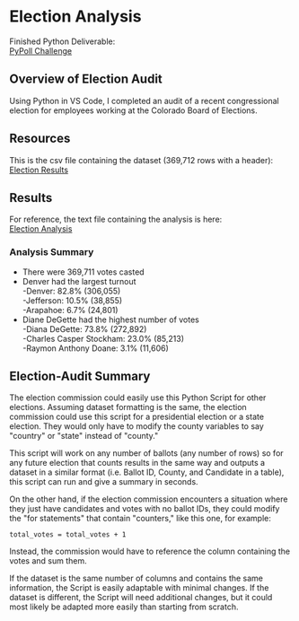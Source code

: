# Election Analysis
Finished Python Deliverable:  
[PyPoll Challenge](/PyPoll_Challenge.py)
## Overview of Election Audit
Using Python in VS Code, I completed an audit of a recent congressional election for employees working at the Colorado Board of Elections.
## Resources
This is the csv file containing the dataset (369,712 rows with a header):  
[Election Results](/Resources/election_results.csv)
## Results
For reference, the text file containing the analysis is here:   
[Election Analysis](/Analysis/election_analysis.txt)  
### Analysis Summary 
* There were 369,711 votes casted
* Denver had the largest turnout  
  -Denver: 82.8% (306,055)  
  -Jefferson: 10.5% (38,855)  
  -Arapahoe: 6.7% (24,801)  
* Diane DeGette had the highest number of votes  
  -Diana DeGette: 73.8% (272,892)  
  -Charles Casper Stockham: 23.0% (85,213)  
  -Raymon Anthony Doane: 3.1% (11,606)  
	
## Election-Audit Summary
The election commission could easily use this Python Script for other elections.  Assuming dataset formatting is the same, the election commission could use this script for a presidential election or a state election.  They would only have to modify the county variables to say "country" or "state" instead of "county."
  
This script will work on any number of ballots (any number of rows) so for any future election that counts results in the same way and outputs a dataset in a similar format (i.e. Ballot ID, County, and Candidate in a table), this script can run and give a summary in seconds.
  
On the other hand, if the election commission encounters a situation where they just have candidates and votes with no ballot IDs, they could modify the "for statements" that contain "counters," like this one, for example:  
```
total_votes = total_votes + 1
```  
Instead, the commission would have to reference the column containing the votes and sum them.  
  
If the dataset is the same number of columns and contains the same information, the Script is easily adaptable with minimal changes.  If the dataset is different, the Script will need additional changes, but it could most likely be adapted more easily than starting from scratch.
  
